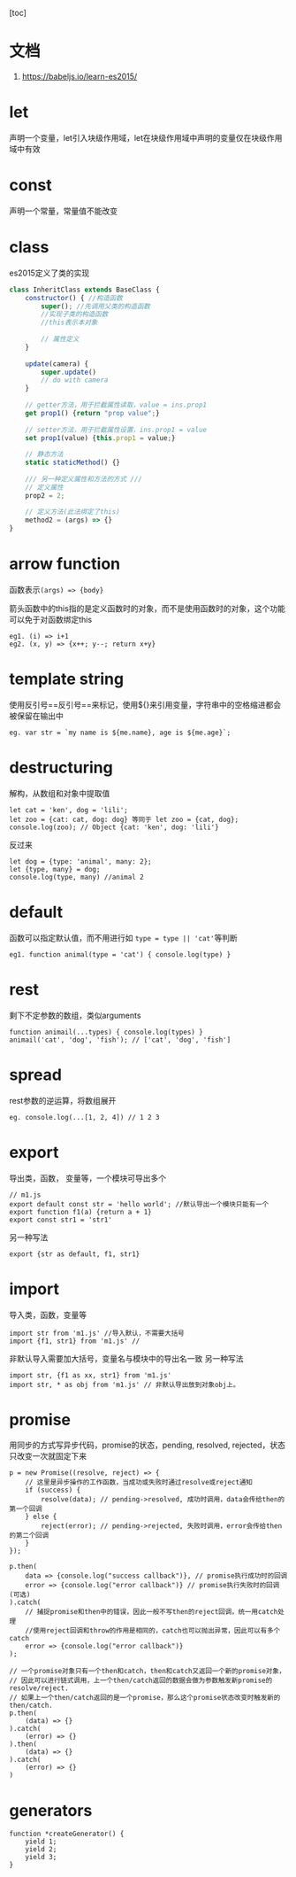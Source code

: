 [toc]

# 文档
1. https://babeljs.io/learn-es2015/

# let
声明一个变量，let引入块级作用域，let在块级作用域中声明的变量仅在块级作用域中有效

# const
声明一个常量，常量值不能改变

# class
es2015定义了类的实现
``` js
class InheritClass extends BaseClass {
    constructor() { //构造函数
        super(); //先调用父类的构造函数
        //实现子类的构造函数
        //this表示本对象
        
        // 属性定义
    }
    
    update(camera) {
        super.update()
        // do with camera
    }
    
    // getter方法，用于拦截属性读取，value = ins.prop1
    get prop1() {return "prop value";}
    
    // setter方法，用于拦截属性设置，ins.prop1 = value
    set prop1(value) {this.prop1 = value;}
    
    // 静态方法
    static staticMethod() {}
    
    /// 另一种定义属性和方法的方式 ///
    // 定义属性
    prop2 = 2;
    
    // 定义方法(此法绑定了this)
    method2 = (args) => {}
}
```

# arrow function
函数表示`(args) => {body}`

箭头函数中的this指的是定义函数时的对象，而不是使用函数时的对象，这个功能可以免于对函数绑定this
```
eg1. (i) => i+1
eg2. (x, y) => {x++; y--; return x+y}
```

# template string
使用反引号==反引号==来标记，使用${}来引用变量，字符串中的空格缩进都会被保留在输出中
```
eg. var str = `my name is ${me.name}, age is ${me.age}`;
```

# destructuring
解构，从数组和对象中提取值
```
let cat = 'ken', dog = 'lili';
let zoo = {cat: cat, dog: dog} 等同于 let zoo = {cat, dog};
console.log(zoo); // Object {cat: 'ken', dog: 'lili'}
```

反过来

```
let dog = {type: 'animal', many: 2};
let {type, many} = dog;
console.log(type, many) //animal 2
```

# default
函数可以指定默认值，而不用进行如 `type = type || 'cat'`等判断
```
eg1. function animal(type = 'cat') { console.log(type) }
```

# rest
剩下不定参数的数组，类似arguments
```
function animail(...types) { console.log(types) }
animail('cat', 'dog', 'fish'); // ['cat', 'dog', 'fish']
```

# spread
rest参数的逆运算，将数组展开
```
eg. console.log(...[1, 2, 4]) // 1 2 3
```

# export
导出类，函数， 变量等，一个模块可导出多个
```
// m1.js
export default const str = 'hello world'; //默认导出一个模块只能有一个
export function f1(a) {return a + 1}
export const str1 = 'str1'
```

另一种写法 
```
export {str as default, f1, str1}
```

# import
导入类，函数，变量等
```
import str from 'm1.js' //导入默认，不需要大括号
import {f1, str1} from 'm1.js' //
```
非默认导入需要加大括号，变量名与模块中的导出名一致
另一种写法 
```
import str, {f1 as xx, str1} from 'm1.js'
import str, * as obj from 'm1.js' // 非默认导出放到对象obj上。
```

# promise
用同步的方式写异步代码，promise的状态，pending, resolved, rejected，状态只改变一次就固定下来

```
p = new Promise((resolve, reject) => {
    // 这里是异步操作的工作函数，当成功或失败时通过resolve或reject通知
    if (success) {
        resolve(data); // pending->resolved, 成功时调用，data会传给then的第一个回调
    } else {
        reject(error); // pending->rejected, 失败时调用，error会传给then的第二个回调
    }
});

p.then(
    data => {console.log("success callback")}, // promise执行成功时的回调
    error => {console.log("error callback")} // promise执行失败时的回调(可选)
).catch(
    // 捕捉promise和then中的错误，因此一般不写then的reject回调，统一用catch处理
    //使用reject回调和throw的作用是相同的，catch也可以抛出异常，因此可以有多个catch
    error => {console.log("error callback")}
);

// 一个promise对象只有一个then和catch，then和catch又返回一个新的promise对象，
// 因此可以进行链式调用，上一个then/catch返回的数据会做为参数触发新promise的resolve/reject.
// 如果上一个then/catch返回的是一个promise，那么这个promise状态改变时触发新的then/catch.
p.then(
    (data) => {}
).catch(
    (error) => {}
).then(
    (data) => {}
).catch(
    (error) => {}
)
```


# generators
```
function *createGenerator() {
    yield 1;
    yield 2;
    yield 3;
}
```

